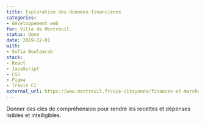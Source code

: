 ```yaml
---
title: Exploration des données financières
categories:
- développement web
for: Ville de Montreuil
status: done
date: 2019-12-01
with:
- Sofia Boulaarab
stack:
- React
- JavaScript
- CSS
- Figma
- Travis CI
external_url: https://www.montreuil.fr/vie-citoyenne/finances-et-marches-publics/explorer-les-comptes-de-la-ville
---
```


Donner des clés de compréhension pour rendre les recettes et
dépenses lisibles et intelligibles.

<!--more-->

